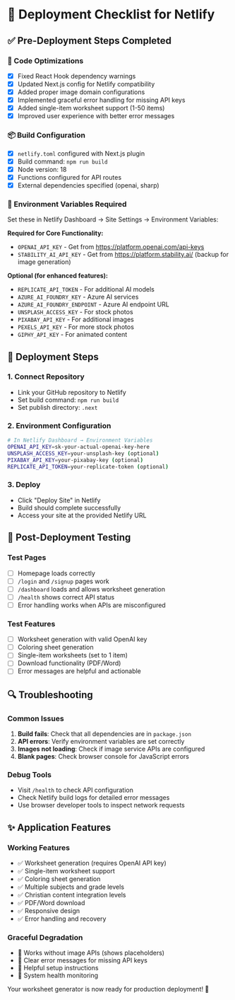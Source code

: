 # 🚀 Deployment Checklist for Netlify

## ✅ Pre-Deployment Steps Completed

### 🔧 Code Optimizations
- [x] Fixed React Hook dependency warnings
- [x] Updated Next.js config for Netlify compatibility
- [x] Added proper image domain configurations
- [x] Implemented graceful error handling for missing API keys
- [x] Added single-item worksheet support (1-50 items)
- [x] Improved user experience with better error messages

### 📦 Build Configuration
- [x] `netlify.toml` configured with Next.js plugin
- [x] Build command: `npm run build`
- [x] Node version: 18
- [x] Functions configured for API routes
- [x] External dependencies specified (openai, sharp)

### 🔐 Environment Variables Required
Set these in Netlify Dashboard → Site Settings → Environment Variables:

**Required for Core Functionality:**
- `OPENAI_API_KEY` - Get from https://platform.openai.com/api-keys
- `STABILITY_AI_API_KEY` - Get from https://platform.stability.ai/ (backup for image generation)

**Optional (for enhanced features):**
- `REPLICATE_API_TOKEN` - For additional AI models
- `AZURE_AI_FOUNDRY_KEY` - Azure AI services
- `AZURE_AI_FOUNDRY_ENDPOINT` - Azure AI endpoint URL
- `UNSPLASH_ACCESS_KEY` - For stock photos
- `PIXABAY_API_KEY` - For additional images
- `PEXELS_API_KEY` - For more stock photos
- `GIPHY_API_KEY` - For animated content

## 🚀 Deployment Steps

### 1. Connect Repository
- Link your GitHub repository to Netlify
- Set build command: `npm run build`
- Set publish directory: `.next`

### 2. Environment Configuration
```bash
# In Netlify Dashboard → Environment Variables
OPENAI_API_KEY=sk-your-actual-openai-key-here
UNSPLASH_ACCESS_KEY=your-unsplash-key (optional)
PIXABAY_API_KEY=your-pixabay-key (optional)
REPLICATE_API_TOKEN=your-replicate-token (optional)
```

### 3. Deploy
- Click "Deploy Site" in Netlify
- Build should complete successfully
- Access your site at the provided Netlify URL

## 🧪 Post-Deployment Testing

### Test Pages
- [ ] Homepage loads correctly
- [ ] `/login` and `/signup` pages work
- [ ] `/dashboard` loads and allows worksheet generation
- [ ] `/health` shows correct API status
- [ ] Error handling works when APIs are misconfigured

### Test Features
- [ ] Worksheet generation with valid OpenAI key
- [ ] Coloring sheet generation
- [ ] Single-item worksheets (set to 1 item)
- [ ] Download functionality (PDF/Word)
- [ ] Error messages are helpful and actionable

## 🔍 Troubleshooting

### Common Issues
1. **Build fails**: Check that all dependencies are in `package.json`
2. **API errors**: Verify environment variables are set correctly
3. **Images not loading**: Check if image service APIs are configured
4. **Blank pages**: Check browser console for JavaScript errors

### Debug Tools
- Visit `/health` to check API configuration
- Check Netlify build logs for detailed error messages
- Use browser developer tools to inspect network requests

## ✨ Application Features

### Working Features
- ✅ Worksheet generation (requires OpenAI API key)
- ✅ Single-item worksheet support
- ✅ Coloring sheet generation
- ✅ Multiple subjects and grade levels
- ✅ Christian content integration levels
- ✅ PDF/Word download
- ✅ Responsive design
- ✅ Error handling and recovery

### Graceful Degradation
- 🔄 Works without image APIs (shows placeholders)
- 🔄 Clear error messages for missing API keys
- 🔄 Helpful setup instructions
- 🔄 System health monitoring

Your worksheet generator is now ready for production deployment! 🎉
